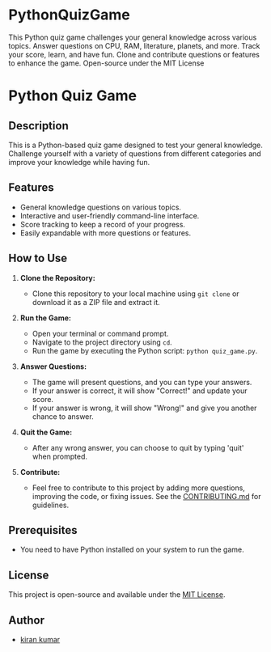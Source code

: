 # PythonQuizGame
This Python quiz game challenges your general knowledge across various topics. Answer questions on CPU, RAM, literature, planets, and more. Track your score, learn, and have fun. Clone and contribute questions or features to enhance the game. Open-source under the MIT License
# Python Quiz Game

## Description
This is a Python-based quiz game designed to test your general knowledge. Challenge yourself with a variety of questions from different categories and improve your knowledge while having fun.

## Features
- General knowledge questions on various topics.
- Interactive and user-friendly command-line interface.
- Score tracking to keep a record of your progress.
- Easily expandable with more questions or features.

## How to Use
1. **Clone the Repository:** 
   - Clone this repository to your local machine using `git clone` or download it as a ZIP file and extract it.

2. **Run the Game:**
   - Open your terminal or command prompt.
   - Navigate to the project directory using `cd`.
   - Run the game by executing the Python script: `python quiz_game.py`.

3. **Answer Questions:**
   - The game will present questions, and you can type your answers.
   - If your answer is correct, it will show "Correct!" and update your score.
   - If your answer is wrong, it will show "Wrong!" and give you another chance to answer.

4. **Quit the Game:**
   - After any wrong answer, you can choose to quit by typing 'quit' when prompted.

5. **Contribute:**
   - Feel free to contribute to this project by adding more questions, improving the code, or fixing issues. See the [CONTRIBUTING.md](CONTRIBUTING.md) for guidelines.

## Prerequisites
- You need to have Python installed on your system to run the game.

## License
This project is open-source and available under the [MIT License](LICENSE).

## Author
- [kiran kumar](https://github.com/kiran8560)




